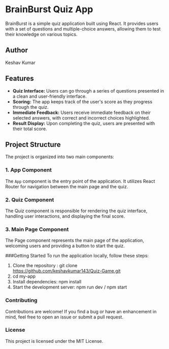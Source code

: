 # BrainBurst Quiz App
BrainBurst is a simple quiz application built using React. It provides users with a set of questions and multiple-choice answers, allowing them to test their knowledge on various topics.

## Author
Keshav Kumar

## Features
- **Quiz Interface:** Users can go through a series of questions presented in a clean and user-friendly interface.
- **Scoring:** The app keeps track of the user's score as they progress through the quiz.
- **Immediate Feedback:** Users receive immediate feedback on their selected answers, with correct and incorrect choices highlighted.
- **Result Display:** Upon completing the quiz, users are presented with their total score.

## Project Structure

The project is organized into two main components:

### 1. App Component

The `App` component is the entry point of the application. It utilizes React Router for navigation between the main page and the quiz.

### 2. Quiz Component
The Quiz component is responsible for rendering the quiz interface, handling user interactions, and displaying the final score.

### 3. Main Page Component
The Page component represents the main page of the application, welcoming users and providing a button to start the quiz.

###Getting Started
To run the application locally, follow these steps:
1. Clone the repository : git clone https://github.com/keshavkumar143/Quiz-Game.git
2. cd my-app
3. Install dependencies: npm install
4. Start the development server: npm run dev / npm start

### Contributing
Contributions are welcome! If you find a bug or have an enhancement in mind, feel free to open an issue or submit a pull request.

### License
This project is licensed under the MIT License.
